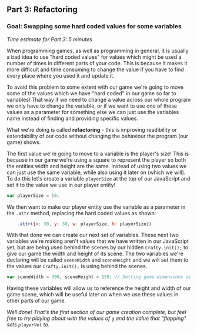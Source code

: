 ## Part 3: Refactoring 
### Goal: Swapping some hard coded values for some variables
*Time estimate for Part 3: 5 minutes*

When programming games, as well as programming in general, it is usually a bad idea to use "hard coded values" for values which might be used a number of times in different parts of your code. This is because it makes it more difficult and time consuming to change the value if you have to find every place where you used it and update it.

To avoid this problem to some extent with our game we're going to move some of the values which we have "hard coded" in our game so far to variables! That way if we need to change a value across our whole program we only have to change the variable, or if we want to use one of these values as a parameter for something else we can just use the variables name instead of finding and providing specific values.

What we're doing is called **refactoring** - this is improving readibility or extendability of our code without changing the behaviour the program (our game) shows.

The first value we're going to move to a variable is the player's size! This is because in our game we're using a square to represent the player so both the entities width and height are the same. Instead of using two values we can just use the same variable, while also using it later on (which we will). To do this let's create a variable `playerSize` at the top of our JavaScript and set it to the value we use in our player entity!

```javascript
var playerSize = 10;
```

We then want to make our player entity use the variable as a parameter in the `.attr` method, replacing the hard coded values as shown:

```javascript
    .attr({x: 30, y: 30, w: playerSize, h: playerSize})
```

With that done we can create our next set of variables. These next two variables we're making aren't values that we have written in our JavaScript yet, but are being used behind the scenes by our hidden `Crafty.init();` to give our game the width and height of its scene. The two variables we're declaring will be called `sceneWidth` and `sceneHeight` and we will set them to the values our `Crafty.init();` is using behind the scenes.

```javascript
var sceneWidth = 300, sceneHeight = 150; // Setting game dimensions as variables for reference
```

Having these variables will allow us to reference the height and width of our game scene, which will be useful later on when we use these values in other parts of our game.

*Well done! That's the first section of our game creation complete, but feel free to try playing about with the values of `g` and the value that "flapping" sets `playerVel` to.*
